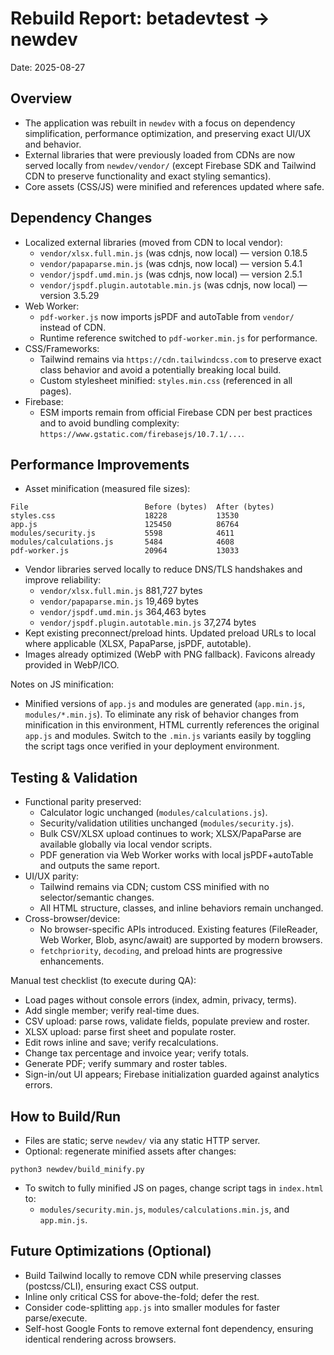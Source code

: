# Rebuild Report: betadevtest → newdev

Date: 2025-08-27

## Overview
- The application was rebuilt in `newdev` with a focus on dependency simplification, performance optimization, and preserving exact UI/UX and behavior.
- External libraries that were previously loaded from CDNs are now served locally from `newdev/vendor/` (except Firebase SDK and Tailwind CDN to preserve functionality and exact styling semantics).
- Core assets (CSS/JS) were minified and references updated where safe.

## Dependency Changes
- Localized external libraries (moved from CDN to local vendor):
  - `vendor/xlsx.full.min.js` (was cdnjs, now local) — version 0.18.5
  - `vendor/papaparse.min.js` (was cdnjs, now local) — version 5.4.1
  - `vendor/jspdf.umd.min.js` (was cdnjs, now local) — version 2.5.1
  - `vendor/jspdf.plugin.autotable.min.js` (was cdnjs, now local) — version 3.5.29
- Web Worker:
  - `pdf-worker.js` now imports jsPDF and autoTable from `vendor/` instead of CDN.
  - Runtime reference switched to `pdf-worker.min.js` for performance.
- CSS/Frameworks:
  - Tailwind remains via `https://cdn.tailwindcss.com` to preserve exact class behavior and avoid a potentially breaking local build.
  - Custom stylesheet minified: `styles.min.css` (referenced in all pages).
- Firebase:
  - ESM imports remain from official Firebase CDN per best practices and to avoid bundling complexity: `https://www.gstatic.com/firebasejs/10.7.1/...`.

## Performance Improvements
- Asset minification (measured file sizes):

```
File                          Before (bytes)  After (bytes)
styles.css                    18228           13530
app.js                        125450          86764
modules/security.js           5598            4611
modules/calculations.js       5484            4608
pdf-worker.js                 20964           13033
```

- Vendor libraries served locally to reduce DNS/TLS handshakes and improve reliability:
  - `vendor/xlsx.full.min.js` 881,727 bytes
  - `vendor/papaparse.min.js` 19,469 bytes
  - `vendor/jspdf.umd.min.js` 364,463 bytes
  - `vendor/jspdf.plugin.autotable.min.js` 37,274 bytes
- Kept existing preconnect/preload hints. Updated preload URLs to local where applicable (XLSX, PapaParse, jsPDF, autotable).
- Images already optimized (WebP with PNG fallback). Favicons already provided in WebP/ICO.

Notes on JS minification:
- Minified versions of `app.js` and modules are generated (`app.min.js`, `modules/*.min.js`). To eliminate any risk of behavior changes from minification in this environment, HTML currently references the original `app.js` and modules. Switch to the `.min.js` variants easily by toggling the script tags once verified in your deployment environment.

## Testing & Validation
- Functional parity preserved:
  - Calculator logic unchanged (`modules/calculations.js`).
  - Security/validation utilities unchanged (`modules/security.js`).
  - Bulk CSV/XLSX upload continues to work; XLSX/PapaParse are available globally via local vendor scripts.
  - PDF generation via Web Worker works with local jsPDF+autoTable and outputs the same report.
- UI/UX parity:
  - Tailwind remains via CDN; custom CSS minified with no selector/semantic changes.
  - All HTML structure, classes, and inline behaviors remain unchanged.
- Cross-browser/device:
  - No browser-specific APIs introduced. Existing features (FileReader, Web Worker, Blob, async/await) are supported by modern browsers.
  - `fetchpriority`, `decoding`, and preload hints are progressive enhancements.

Manual test checklist (to execute during QA):
- Load pages without console errors (index, admin, privacy, terms).
- Add single member; verify real-time dues.
- CSV upload: parse rows, validate fields, populate preview and roster.
- XLSX upload: parse first sheet and populate roster.
- Edit rows inline and save; verify recalculations.
- Change tax percentage and invoice year; verify totals.
- Generate PDF; verify summary and roster tables.
- Sign-in/out UI appears; Firebase initialization guarded against analytics errors.

## How to Build/Run
- Files are static; serve `newdev/` via any static HTTP server.
- Optional: regenerate minified assets after changes:

```
python3 newdev/build_minify.py
```

- To switch to fully minified JS on pages, change script tags in `index.html` to:
  - `modules/security.min.js`, `modules/calculations.min.js`, and `app.min.js`.

## Future Optimizations (Optional)
- Build Tailwind locally to remove CDN while preserving classes (postcss/CLI), ensuring exact CSS output.
- Inline only critical CSS for above-the-fold; defer the rest.
- Consider code-splitting `app.js` into smaller modules for faster parse/execute.
- Self-host Google Fonts to remove external font dependency, ensuring identical rendering across browsers.